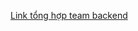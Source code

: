 [Link tổng hợp team backend](https://drive.google.com/drive/folders/11zleyQadTOnPsaVDnVBLNx7uk4dx87ul?fbclid=IwZXh0bgNhZW0CMTEAAR1swFv30Ke3rMrO0oIAs_BWLQ2EE3gLMMAlSXl6BpWRe3J4JLqxsxVC7qU_aem_-o1Hrm1wJnKbkrtg8efxVQ)